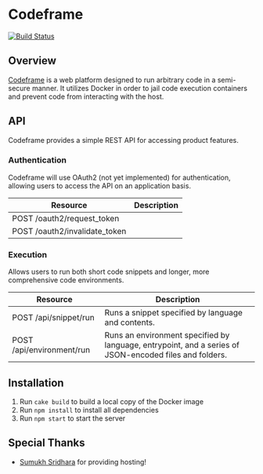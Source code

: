 Codeframe
==========

[![Build Status](https://travis-ci.org/kvchen/codeframe.svg?branch=master)](https://travis-ci.org/kvchen/codeframe)

## Overview

[Codeframe](http://codefra.me) is a web platform designed to run arbitrary code in a semi-secure manner. It utilizes Docker in order to jail code execution containers and prevent code from interacting with the host.


## API

Codeframe provides a simple REST API for accessing product features.

### Authentication

Codeframe will use OAuth2 (not yet implemented) for authentication, allowing users to access the API on an application basis.

| Resource | Description |
| -------- | ----------- |
| POST /oauth2/request_token | |
| POST /oauth2/invalidate_token | |


### Execution

Allows users to run both short code snippets and longer, more comprehensive code environments.

| Resource | Description |
| -------- | ----------- |
| POST /api/snippet/run | Runs a snippet specified by language and contents. |
| POST /api/environment/run | Runs an environment specified by language, entrypoint, and a series of JSON-encoded files and folders. |


## Installation

1. Run `cake build` to build a local copy of the Docker image
4. Run `npm install` to install all dependencies
5. Run `npm start` to start the server


## Special Thanks

* [Sumukh Sridhara](https://github.com/Sumukh) for providing hosting!

